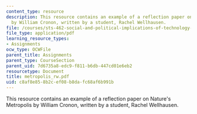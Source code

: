 ```yaml
---
content_type: resource
description: This resource contains an example of a reflection paper on Nature's Metropolis
  by William Cronon, written by a student, Rachel Wellhausen.
file: /courses/sts-462-social-and-political-implications-of-technology-spring-2006/c8af8e858b2cef08b8dafc68af6b991b_metropolis_rw.pdf
file_type: application/pdf
learning_resource_types:
- Assignments
ocw_type: OCWFile
parent_title: Assignments
parent_type: CourseSection
parent_uid: 7d6735a8-edc9-f811-b6db-447cd01e6eb2
resourcetype: Document
title: metropolis_rw.pdf
uid: c8af8e85-8b2c-ef08-b8da-fc68af6b991b
---
```

This resource contains an example of a reflection paper on Nature's Metropolis by William Cronon, written by a student, Rachel Wellhausen.

